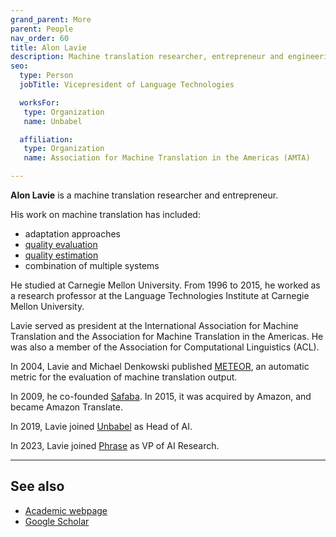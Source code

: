 ```yaml
---
grand_parent: More
parent: People
nav_order: 60
title: Alon Lavie
description: Machine translation researcher, entrepreneur and engineering director
seo:
  type: Person
  jobTitle: Vicepresident of Language Technologies

  worksFor:
   type: Organization
   name: Unbabel

  affiliation:
   type: Organization
   name: Association for Machine Translation in the Americas (AMTA)

---
```


**Alon Lavie** is a machine translation researcher and entrepreneur.

His work on machine translation has included:
* adaptation approaches
* [quality evaluation](/quality-evaluation)
* [quality estimation](/quality-estimation)
* combination of multiple systems

He studied at Carnegie Mellon University.
From 1996 to 2015, he worked as a research professor at the Language Technologies Institute at Carnegie Mellon University.

Lavie served as president at the International Association for Machine Translation and the Association for Machine Translation in the Americas.
He was also a member of the Association for Computational Linguistics (ACL).

In 2004, Lavie and Michael Denkowski published [METEOR](/meteor), an automatic metric for the evaluation of machine translation output.

In 2009, he co-founded [Safaba](/companies#safaba).
In 2015, it was acquired by Amazon, and became Amazon Translate.

In 2019, Lavie joined [Unbabel](/companies#unbabel) as Head of AI.

In 2023, Lavie joined [Phrase](/phrase-tms) as VP of AI Research.

---

## See also

- [Academic webpage](http://www.cs.cmu.edu/~alavie/)
- [Google Scholar](https://scholar.google.com/citations?user=iZEl7j4AAAAJ&hl=en)
